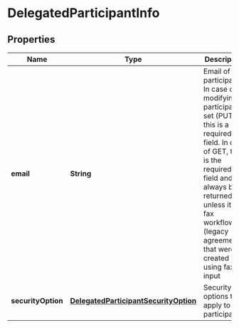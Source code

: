 
# DelegatedParticipantInfo

## Properties
Name | Type | Description | Notes
------------ | ------------- | ------------- | -------------
**email** | **String** | Email of the participant. In case of modifying a participant set (PUT) this is a required field. In case of GET, this is the required field and will always be returned unless it is a fax workflow (legacy agreements) that were created using fax as input |  [optional]
**securityOption** | [**DelegatedParticipantSecurityOption**](DelegatedParticipantSecurityOption.md) | Security options that apply to the participant. |  [optional]



